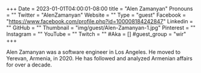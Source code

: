 +++
Date = 2023-01-01T04:00:01-08:00
title = "Alen Zamanyan"
Pronouns = ""
Twitter = "AlenZamanyan"
Website = ""
Type = "guest"
Facebook = "https://www.facebook.com/profile.php?id=100008184242847"
Linkedin = ""
GitHub = ""
Thumbnail = "img/guest/Alen-Zamanyan-1.jpg"
Pinterest = ""
Instagram = ""
YouTube = ""
Twitch = ""
#Aka = []
#guest_group = "wir"
+++

Alen Zamanyan was a software engineer in Los Angeles. He moved to Yerevan, Armenia, in 2020. He has followed and analyzed Armenian affairs for over a decade.
